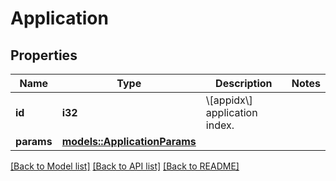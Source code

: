 # Application

## Properties

Name | Type | Description | Notes
------------ | ------------- | ------------- | -------------
**id** | **i32** | \\[appidx\\] application index. | 
**params** | [**models::ApplicationParams**](ApplicationParams.md) |  | 

[[Back to Model list]](../README.md#documentation-for-models) [[Back to API list]](../README.md#documentation-for-api-endpoints) [[Back to README]](../README.md)


